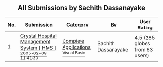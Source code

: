 ﻿<div align="center">

## All Submissions by Sachith Dassanayake

</div>

No.  | Submission | Category | By   | User Rating
---- | ---------- | -------- | ---- | -----------
1 | [Crystal Hospital Management System \[ HMS \] <br /><sup>2005-02-08 11:41:30</sup>](https://github.com/Planet-Source-Code/sachith-dassanayake-crystal-hospital-management-system-hms__1-58860) | [Complete Applications<br /><sup>Visual Basic</sup>](../ByCategory/complete-applications__1-27.md) | Sachith Dassanayake | 4.5 (285 globes from 63 users)
